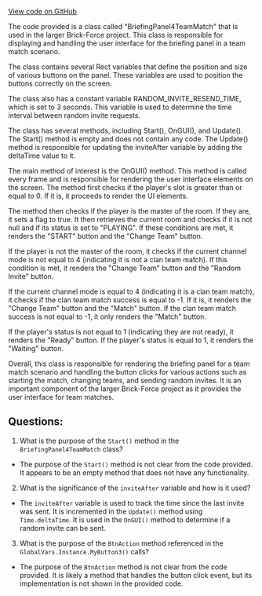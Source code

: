 [View code on GitHub](https://github.com/TieHaxJan/Brick-Force/Assembly-CSharp\BriefingPanel4TeamMatch.cs)

The code provided is a class called "BriefingPanel4TeamMatch" that is used in the larger Brick-Force project. This class is responsible for displaying and handling the user interface for the briefing panel in a team match scenario.

The class contains several Rect variables that define the position and size of various buttons on the panel. These variables are used to position the buttons correctly on the screen.

The class also has a constant variable RANDOM_INVITE_RESEND_TIME, which is set to 3 seconds. This variable is used to determine the time interval between random invite requests.

The class has several methods, including Start(), OnGUI(), and Update(). The Start() method is empty and does not contain any code. The Update() method is responsible for updating the inviteAfter variable by adding the deltaTime value to it.

The main method of interest is the OnGUI() method. This method is called every frame and is responsible for rendering the user interface elements on the screen. The method first checks if the player's slot is greater than or equal to 0. If it is, it proceeds to render the UI elements.

The method then checks if the player is the master of the room. If they are, it sets a flag to true. It then retrieves the current room and checks if it is not null and if its status is set to "PLAYING". If these conditions are met, it renders the "START" button and the "Change Team" button.

If the player is not the master of the room, it checks if the current channel mode is not equal to 4 (indicating it is not a clan team match). If this condition is met, it renders the "Change Team" button and the "Random Invite" button.

If the current channel mode is equal to 4 (indicating it is a clan team match), it checks if the clan team match success is equal to -1. If it is, it renders the "Change Team" button and the "Match" button. If the clan team match success is not equal to -1, it only renders the "Match" button.

If the player's status is not equal to 1 (indicating they are not ready), it renders the "Ready" button. If the player's status is equal to 1, it renders the "Waiting" button.

Overall, this class is responsible for rendering the briefing panel for a team match scenario and handling the button clicks for various actions such as starting the match, changing teams, and sending random invites. It is an important component of the larger Brick-Force project as it provides the user interface for team matches.
## Questions: 
 1. What is the purpose of the `Start()` method in the `BriefingPanel4TeamMatch` class?
- The purpose of the `Start()` method is not clear from the code provided. It appears to be an empty method that does not have any functionality.

2. What is the significance of the `inviteAfter` variable and how is it used?
- The `inviteAfter` variable is used to track the time since the last invite was sent. It is incremented in the `Update()` method using `Time.deltaTime`. It is used in the `OnGUI()` method to determine if a random invite can be sent.

3. What is the purpose of the `BtnAction` method referenced in the `GlobalVars.Instance.MyButton3()` calls?
- The purpose of the `BtnAction` method is not clear from the code provided. It is likely a method that handles the button click event, but its implementation is not shown in the provided code.